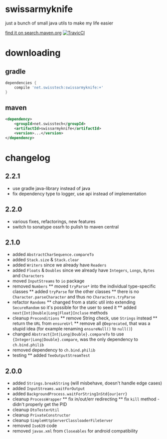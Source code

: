 
# swissarmyknife

just a bunch of small java utils to make my life easier

[find it on search.maven.org](https://search.maven.org/search?q=g:net.swisstech%20a:swissarmyknife)
[ ![TravicCI](https://travis-ci.com/stackmagic/swissarmyknife.svg?branch=master) ](https://travis-ci.com/stackmagic/swissarmyknife)

# downloading

## gradle

```groovy
dependencies {
    compile 'net.swisstech:swissarmyknife:+'
}
```

## maven

```xml
<dependency>
    <groupId>net.swisstech</groupId>
    <artifactId>swissarmyknife</artifactId>
    <version>...</version>
</dependency>
```

# changelog

## 2.2.1

* use gradle java-library instead of java
* fix dependency type to logger, use api instead of implementation

## 2.2.0

* various fixes, refactorings, new features
* switch to sonatype ossrh to pulish to maven central

## 2.1.0

* added `AbstractCharSequence.compareTo`
* added `Stack.size` & `Stack.clear`
* added `Writers` since we already have `Readers`
* added `Floats` & `Doubles` since we already have `Integers`, `Longs`, `Bytes` and `Characters`
* moved `InputStreams` to `io` package
* removed `Numbers`
** moved `tryParse*` into the individual type-specific classes
** added `tryParse` for the other classes
** there is no `Character.parseCharacter` and thus no `Characters.tryParse`
* refactor `Randoms`
** changed from a static util into extending `SecureRandom` so it's possible for the user to seed it
** added `next{Int|Double|Long|Float}Incluse` methods
* cleanup `Preconditions`
** remove String check, use `Strings` instead
** return the `URL` from `ensureUrl`
** remove all `@Deprecated`, that was a stupid idea (for example renaming `ensureNull()` to `null()`)
* changed `Abstract{Int|Long|Double}.compareTo` to use `{Integer|Long|Double}.compare`, was the only dependency to `ch.bind.philib`
* removed dependency to `ch.bind.philib`
* testing
** added `TeeOutputStreamTest`

## 2.0.0

* added `Strings.breakString` (will misbehave, doesn't handle edge cases)
* added `InputStreams.waitForOutput`
* added `BackgroundProcess.waitForStringInStd{our|err}`
* cleanup `ProcessWrapper`
** fix in/out/err redirecting
** fix `kill` method - didn't properly get the PID
* cleanup `DtoTesterUtil`
* cleanup `PrivateConstructor`
* cleanup `SimpleHttpServerClassloaderFileServer`
* removed `Iso639` code
* removed `javax.xml` from `Closeables` for android compatibility
